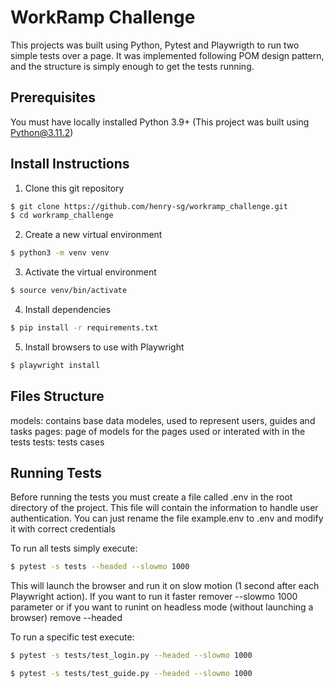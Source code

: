 # WorkRamp Challenge
This projects was built using Python, Pytest and Playwrigth to run two simple tests over a page. It was implemented following POM design pattern, and the structure is simply enough to get the tests running.

## Prerequisites
You must have locally installed Python 3.9+ (This project was built using Python@3.11.2)

## Install Instructions
1. Clone this git repository
```bash
$ git clone https://github.com/henry-sg/workramp_challenge.git
$ cd workramp_challenge
```
2. Create a new virtual environment
```bash
$ python3 -m venv venv
```
3. Activate the virtual environment
```bash
$ source venv/bin/activate
```
4. Install dependencies
```bash
$ pip install -r requirements.txt
```
5. Install browsers to use with Playwright
```bash
$ playwright install
```

## Files Structure
models: contains base data modeles, used to represent users, guides and tasks
pages: page of models for the pages used or interated with in the tests
tests: tests cases

## Running Tests

Before running the tests you must create a file called .env in the root directory of the project. This file will contain the information to handle user authentication. You can just rename the file example.env to .env and modify it with correct credentials

To run all tests simply execute:
```bash
$ pytest -s tests --headed --slowmo 1000
```
This will launch the browser and run it on slow motion (1 second after each Playwright action). If you want to run it faster remover --slowmo 1000 parameter or if you want to runint on headless mode (without launching a browser) remove --headed

To run a specific test execute:
```bash
$ pytest -s tests/test_login.py --headed --slowmo 1000
```
```bash
$ pytest -s tests/test_guide.py --headed --slowmo 1000
```